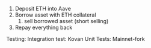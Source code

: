 1. Deposit ETH into Aave
2. Borrow asset with ETH collateral
    1. sell borrowed asset (short selling)
3. Repay everything back

Testing: 
Integration test: Kovan
Unit Tests: Mainnet-fork